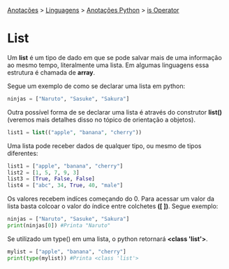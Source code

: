 <link rel="stylesheet" type="text/css" href="../../CSS/dark-theme.css">

[Anotações](../../) > [Linguagens](../Index.md) > [Anotações Python](./Index.md) > [is Operator](./isOperator.md)

# List
Um **list** é um tipo de dado em que se pode salvar mais de uma informação ao mesmo tempo, literalmente uma lista. Em algumas linguagens essa estrutura é chamada de **array**.

Segue um exemplo de como se declarar uma lista em python:
```python
ninjas = ["Naruto", "Sasuke", "Sakura"]
```

Outra possível forma de se declarar uma lista é através do construtor **list()** (veremos mais detalhes disso no tópico de orientação a objetos).
```php
list1 = list(("apple", "banana", "cherry"))
```

Uma lista pode receber dados de qualquer tipo, ou mesmo de tipos diferentes:
```python
list1 = ["apple", "banana", "cherry"]
list2 = [1, 5, 7, 9, 3]
list3 = [True, False, False]
list4 = ["abc", 34, True, 40, "male"]
```

Os valores recebem indíces começando do 0. Para acessar um valor da lista basta colcoar o valor do índice entre colchetes **([ ])**. Segue exemplo:

```python
ninjas = ["Naruto", "Sasuke", "Sakura"]
print(ninjas[0]) #Printa "Naruto"
```

Se utilizado um type() em uma lista, o python retornará **<class 'list'>**.

```python
mylist = ["apple", "banana", "cherry"]
print(type(mylist)) #Printa <class 'list'>
```